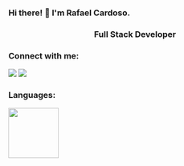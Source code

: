### Hi there! 👋 I'm Rafael Cardoso.

<h3 align="center">Full Stack Developer</h3>

<h3 align="left">Connect with me:</h3>
<p align="left">
  <a href = "mailto:rafaellcardoso@gmail.com.br"><img src="https://img.shields.io/badge/Gmail-D14836?style=for-the-badge&logo=gmail&logoColor=white" target="_blank"></a>
  <a href="https://www.linkedin.com/in/rafael-salvador-cardoso-2ab566106/" target="_blank"><img src="https://img.shields.io/badge/-LinkedIn-%230077B5?style=for-the-badge&logo=linkedin&logoColor=white" target="_blank"></a>
</p>

<h3 align="left">Languages:</h3>
<div>
<a href="https://github.com/rafaellcardoso">
<img height="100em" src="https://github-readme-stats.vercel.app/api/top-langs/?username=rafaellcardoso&layout=compact&langs_count=7&theme=dracula"/> 
</div>

<!--
**rafaellcardoso/rafaellcardoso** is a ✨ _special_ ✨ repository because its `README.md` (this file) appears on your GitHub profile.

Here are some ideas to get you started:

- 🔭 I’m currently working on ...
- 🌱 I’m currently learning ...
- 👯 I’m looking to collaborate on ...
- 🤔 I’m looking for help with ...
- 💬 Ask me about ...
- 📫 How to reach me: ...
- 😄 Pronouns: ...
- ⚡ Fun fact: ...
-->
